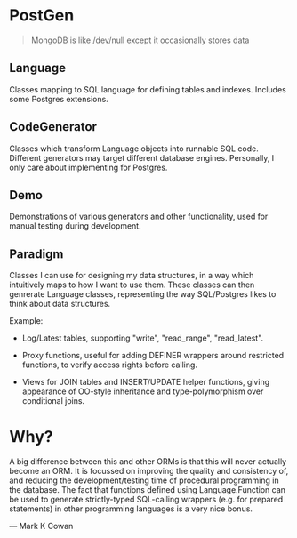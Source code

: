 # PostGen

> MongoDB is like /dev/null except it occasionally stores data

## Language

Classes mapping to SQL language for defining tables and indexes.
Includes some Postgres extensions.


## CodeGenerator

Classes which transform Language objects into runnable SQL code.
Different generators may target different database engines.
Personally, I only care about implementing for Postgres.


## Demo

Demonstrations of various generators and other functionality, used for manual testing during development.


## Paradigm

Classes I can use for designing my data structures, in a way which intuitively maps to how I want to use them.
These classes can then genrerate Language classes, representing the way SQL/Postgres likes to think about data structures.

Example:

 * Log/Latest tables, supporting "write", "read_range", "read_latest".

 * Proxy functions, useful for adding DEFINER wrappers around restricted functions, to verify access rights before calling.

 * Views for JOIN tables and INSERT/UPDATE helper functions, giving appearance of OO-style inheritance and type-polymorphism over conditional joins.


# Why?

A big difference between this and other ORMs is that this will never actually become an ORM.
It is focussed on improving the quality and consistency of, and reducing the development/testing time of procedural programming in the database.
The fact that functions defined using Language.Function can be used to generate strictly-typed SQL-calling wrappers (e.g. for prepared statements) in other programming languages is a very nice bonus.


 — Mark K Cowan
